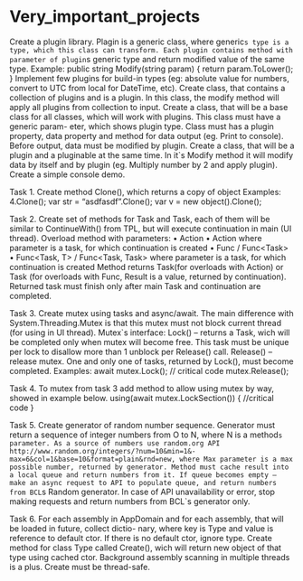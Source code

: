 # Very_important_projects

  Create a plugin library. Plagin is a generic class, where generic`s type is a type, which this class can transform.
Each plugin contains method with parameter of plugin`s generic type and return modified value of the same type.
Example:
public string Modify(string param)
{
return param.ToLower();
}
  Implement few plugins for build-in types (eg: absolute value for numbers, convert to UTC from local for DateTime, etc).
  Create class, that contains a collection of plugins and is a plugin. In this class, the modify method will apply all plugins
from collection to input.
  Create a class, that will be a base class for all classes, which will work with plugins. This class must have a generic param-
eter, which shows plugin type. Class must has a plugin property, data property and method for data output (eg. Print to
console). Before output, data must be modified by plugin.
  Create a class, that will be a plugin and a pluginable at the same time. In it`s Modify method it will modify data by itself
and by plugin (eg. Multiply number by 2 and apply plugin).
  Create a simple console demo.

Task 1.  Create method Clone(), which returns a copy of object
  Examples:
  4.Clone();
  var str = “asdfasdf”.Clone();
  var v = new object().Clone();
  
Task 2. Create set of methods for Task and Task<T>, each of them will be similar to ContinueWith() from TPL,
but will execute continuation in main (UI thread).
Overload method with parameters:
• Action
• Action<Task> where parameter is a task, for which continuation is created
• Func<T> / Func<Task<T>>
• Func<Task, T> / Func<Task, Task<T>> where parameter is a task, for which continuation is created
Method returns Task(for overloads with Action) or Task<T> (for overloads with Func, Result is a value,
returned by continuation). Returned task must finish only after main Task and continuation are
completed.

Task 3. Create mutex using tasks and async/await. The main difference with System.Threading.Mutex is that
this mutex must not block current thread (for using in UI thread).
Mutex`s interface:
Lock() – returns a Task, wich will be completed only when mutex will become free. This task must be
unique per lock to disallow more than 1 unblock per Release() call.
Release() – release mutex. One and only one of tasks, returned by Lock(), must become completed.
Examples:
await mutex.Lock();
// critical code
mutex.Release();

Task 4.  To mutex from task 3 add method to allow using mutex by way, showed in example below.
using(await mutex.LockSection())
{
//critical code
}

Task 5.  Create generator of random number sequence. Generator must return a sequence of integer numbers
from O to N, where N is a method`s parameter.
As a source of numbers use random.org API http://www.random.org/integers/?num=10&min=1&-
max=6&col=1&base=10&format=plain&rnd=new, where Max parameter is a max possible number,
returned by generator.
Method must cache result into a local queue and return numbers from it. If queue becomes empty –
make an async request to API to populate queue, and return numbers from BCL`s Random generator.
In case of API unavailability or error, stop making requests and return numbers from BCL`s generator
only.

Task 6. For each assembly in AppDomain and for each assembly, that will be loaded in future, collect dictio-
nary, where key is Type and value is reference to default ctor. If there is no default ctor, ignore type.
Create method for class Type called Create(), wich will return new object of that type using cached ctor.
Background assembly scanning in multiple threads is a plus.
Create must be thread-safe.
